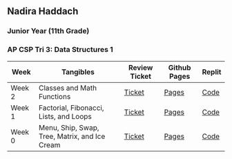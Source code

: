 ## Nadira Haddach
### Junior Year (11th Grade)
### AP CSP Tri 3: Data Structures 1

| Week  | Tangibles | Review Ticket  |  Github Pages | Replit |
|-------|-----------|----------------|---------------|--------|
| Week 2 |Classes and Math Functions| [Ticket](https://github.com/nadirahaddach/TheSlayers.github.io/issues/6)  | [Pages](https://nadirahaddach.github.io/) | [Code](https://replit.com/@nadirahaddach/menupy?#main.py) |
| Week 1 |Factorial, Fibonacci, Lists, and Loops| [Ticket](https://github.com/nadirahaddach/TheSlayers.github.io/issues/14)  | [Pages](https://nadirahaddach.github.io/) | [Code](https://replit.com/@nadirahaddach/menupy?#main.py) |
| Week 0 |Menu, Ship, Swap, Tree, Matrix, and Ice Cream| [Ticket](https://github.com/nadirahaddach/TheSlayers.github.io/issues/19) | [Pages](https://nadirahaddach.github.io/) | [Code](https://replit.com/@nadirahaddach/menupy?#main.py) |

